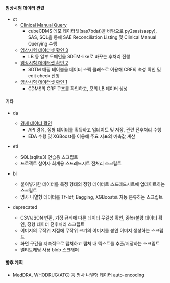 #### 임상시험 데이터 관련
* ct
   * [Clinical Manual Query](https://github.com/yuninze/pub/blob/main/ct/dmc.ipynb)
        * cubeCDMS 데모 데이터셋(sas7bdat)을 바탕으로 py2sas(saspy), SAS, SQL을 통해 SAE Reconciliation Listing 및 Clinical Manual Querying 수행
   * [임상시험 데이터셋 확인 3](https://github.com/yuninze/pub/blob/main/ct/dmb.ipynb)
        * LB 등 일부 도메인을 SDTM-like로 바꾸는 후처리 진행
   * [임상시험 데이터셋 확인 2](https://github.com/yuninze/pub/blob/main/ct/dma.ipynb)
        * SDTM 매핑 테이블을 데이터 스펙 클래스로 이용해 CRF의 속성 확인 및 edit check 진행
   * [임상시험 데이터셋 확인 1](https://github.com/yuninze/pub/blob/main/ct/dm.ipynb)
        * CDMS의 CRF 구조를 확인하고, 모의 LB 데이터 생성

#### 기타
* da
    * [경제 데이터 확인](https://github.com/yuninze/pub/blob/main/da/fin.ipynb)
        * API 경유, 정형 데이터를 획득하고 업데이트 및 저장, 관련 전후처리 수행
        * EDA 수행 및 XGBoost를 이용해 주요 지표의 예측값 계산
* etl
    * SQL(sqlite3) 연습용 스크립트
    * 프로젝트 참여자 회계용 스프레드시트 전처리 스크립트

* bl
    * 붙여넣기한 데이터를 특정 형태의 정형 데이터로 스프레드시트에 업데이트하는 스크립트
    * 명사 나열형 데이터를 Tf-Idf, Bagging, XGBoost로 자동 분류하는 스크립트

* deprecated
    * CSV/JSON 변환, 기정 규칙에 따른 데이터 무결성 확인, 중복/불량 데이터 확인, 정형 데이터 전후처리 스크립트
    * 이미지의 무작위 지점에 무작위 크기의 이미지를 붙인 이미지 생성하는 스크립트
    * 화면 구간을 지속적으로 캡처하고 캡처 내 텍스트를 추출/저장하는 스크립트
    * 멀티트레딩 사용 blob 스크래퍼

#### 향후 계획
* MedDRA, WHODRUG(ATC) 등 명사 나열형 데이터 auto-encoding